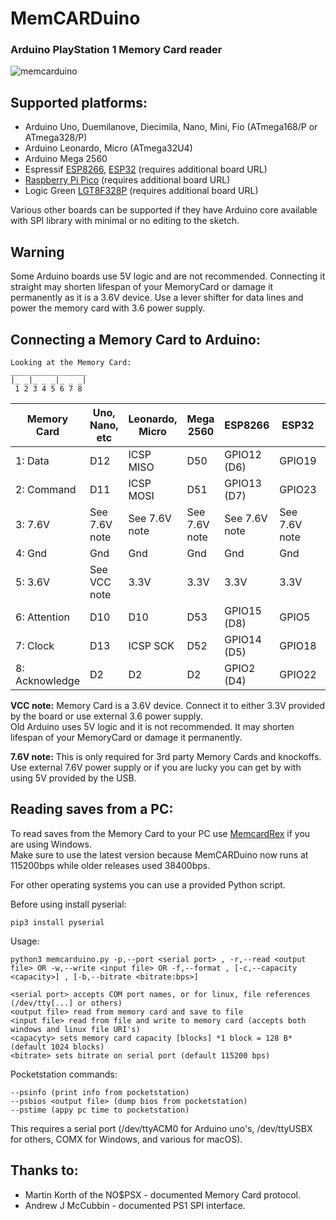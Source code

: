 # MemCARDuino
### Arduino PlayStation 1 Memory Card reader
![memcarduino](https://github.com/ShendoXT/memcarduino/blob/master/Images/memcarduino.jpg)

## Supported platforms:
* Arduino Uno, Duemilanove, Diecimila, Nano, Mini, Fio (ATmega168/P or ATmega328/P)
* Arduino Leonardo, Micro (ATmega32U4)
* Arduino Mega 2560
* Espressif [ESP8266](https://github.com/esp8266/Arduino), [ESP32](https://github.com/espressif/arduino-esp32) (requires additional board URL)
* [Raspberry Pi Pico](https://github.com/earlephilhower/arduino-pico) (requires additional board URL)
* Logic Green [LGT8F328P](https://github.com/dbuezas/lgt8fx) (requires additional board URL)

Various other boards can be supported if they have Arduino core available with SPI library with minimal or no editing to the sketch.

## Warning
Some Arduino boards use 5V logic and are not recommended.
Connecting it straight  may shorten lifespan of your MemoryCard or damage it permanently as it is a 3.6V device.
Use a lever shifter for data lines and power the memory card with 3.6 power supply.

## Connecting a Memory Card to Arduino:
    Looking at the Memory Card:
    _________________
    |_ _|_ _ _|_ _ _|
     1 2 3 4 5 6 7 8
     
| Memory Card   | Uno, Nano, etc| Leonardo, Micro| Mega 2560 | ESP8266 | ESP32 | Pi Pico |
| ------------- | ------------- |--| -- | -- | -- | -- |
|1: Data | D12 | ICSP MISO | D50 | GPIO12 (D6)| GPIO19 | GP16
|2: Command | D11 | ICSP MOSI | D51 | GPIO13 (D7)| GPIO23 | GP19
|3: 7.6V | See 7.6V note | See 7.6V note | See 7.6V note | See 7.6V note | See 7.6V note | See 7.6V note
|4: Gnd  | Gnd | Gnd | Gnd | Gnd | Gnd | Gnd
|5: 3.6V | See VCC note | 3.3V | 3.3V | 3.3V | 3.3V | 3.3V
|6: Attention  | D10 | D10 | D53 | GPIO15 (D8) | GPIO5 | GP17
|7: Clock  | D13 | ICSP SCK | D52 | GPIO14 (D5) | GPIO18 | GP18
|8: Acknowledge  | D2 | D2 | D2 | GPIO2 (D4) | GPIO22 | GP20

**VCC note:** Memory Card is a 3.6V device. Connect it to either 3.3V provided by the board or use external 3.6 power supply.<br>
Old Arduino uses 5V logic and it is not recommended. It may shorten lifespan of your MemoryCard or damage it permanently.

**7.6V note:** This is only required for 3rd party Memory Cards and knockoffs.<br>
Use external 7.6V power supply or if you are lucky you can get by with using 5V provided by the USB.

## Reading saves from a PC:
To read saves from the Memory Card to your PC use [MemcardRex](https://github.com/ShendoXT/memcardrex/releases) if you are using Windows.<br>
Make sure to use the latest version because MemCARDuino now runs at 115200bps while older releases used 38400bps.

For other operating systems you can use a provided Python script.

Before using install pyserial:

    pip3 install pyserial
Usage:

    python3 memcarduino.py -p,--port <serial port> , -r,--read <output file> OR -w,--write <input file> OR -f,--format , [-c,--capacity <capacity>] , [-b,--bitrate <bitrate:bps>]

    <serial port> accepts COM port names, or for linux, file references (/dev/tty[...] or others)
    <output file> read from memory card and save to file
    <input file> read from file and write to memory card (accepts both windows and linux file URI's)
    <capacyty> sets memory card capacity [blocks] *1 block = 128 B* (default 1024 blocks)
    <bitrate> sets bitrate on serial port (default 115200 bps)

Pocketstation commands:

    --psinfo (print info from pocketstation)
    --psbios <output file> (dump bios from pocketstation)
    --pstime (appy pc time to pocketstation)

This requires a serial port (/dev/ttyACM0 for Arduino uno's, /dev/ttyUSBX for others, COMX for Windows, and various for macOS).

## Thanks to:
* Martin Korth of the NO$PSX - documented Memory Card protocol.
* Andrew J McCubbin - documented PS1 SPI interface.
